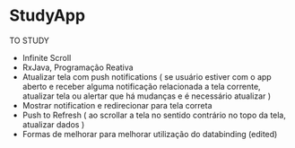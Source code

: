 # StudyApp

TO STUDY
- Infinite Scroll 
- RxJava, Programação Reativa
- Atualizar tela com push notifications ( se usuário estiver com o app aberto e receber alguma notificação relacionada a tela corrente, atualizar tela ou alertar que há mudanças e é necessário atualizar ) 
- Mostrar notification e redirecionar para tela correta
- Push to Refresh ( ao scrollar a tela no sentido contrário no topo da tela, atualizar dados )
- Formas de melhorar para melhorar utilização do databinding (edited)
